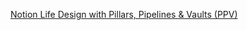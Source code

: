 [Notion Life Design with Pillars, Pipelines & Vaults (PPV)](https://www.yearzero.io/notion-life-design)